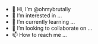 - 👋 Hi, I’m @ohmybrutally
- 👀 I’m interested in ...
- 🌱 I’m currently learning ...
- 💞️ I’m looking to collaborate on ...
- 📫 How to reach me ...

<!---
ohmybrutally/ohmybrutally is a ✨ special ✨ repository because its `README.md` (this file) appears on your GitHub profile.
You can click the Preview link to take a look at your changes.
--->
